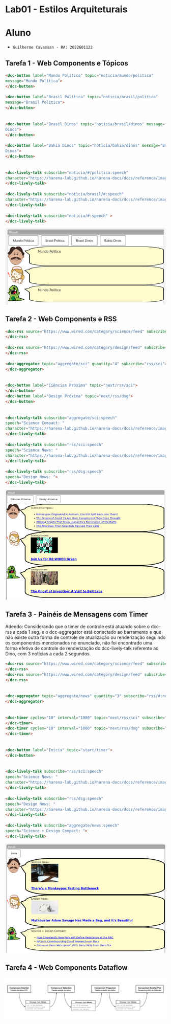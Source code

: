 # Lab01 - Estilos Arquiteturais

# Aluno
* `Guilherme Cavassan - RA: 2022601122`

## Tarefa 1 - Web Components e Tópicos
~~~html
<dcc-button label="Mundo Política" topic="noticia/mundo/politica"
message="Mundo Política">
</dcc-button>

<dcc-button label="Brasil Política" topic="noticia/brasil/politica"
message="Brasil Política">
</dcc-button>


<dcc-button label="Brasil Dinos" topic="noticia/brasil/dinos" message="Brasil
Dinos">
</dcc-button>

<dcc-button label="Bahia Dinos" topic="noticia/bahia/dinos" message="Bahia
Dinos">
</dcc-button>


<dcc-lively-talk subscribe="noticia/#/politica:speech"
character="https://harena-lab.github.io/harena-docs/dccs/reference/images/doctor.png">
</dcc-lively-talk>

<dcc-lively-talk subscribe="noticia/brasil/#:speech"
character="https://harena-lab.github.io/harena-docs/dccs/reference/images/nurse.png">
</dcc-lively-talk>

<dcc-lively-talk subscribe="noticia/#:speech" >
</dcc-lively-talk>
~~~

![Screenshot](images/tarefa1.png)

## Tarefa 2 - Web Components e RSS
~~~html
<dcc-rss source="https://www.wired.com/category/science/feed" subscribe="next/rss/sci:next" topic="rss/sci">
</dcc-rss>

<dcc-rss source="https://www.wired.com/category/design/feed" subscribe="next/rss/dsg:next" topic="rss/dsg">
</dcc-rss>

<dcc-aggregator topic="aggregate/sci" quantity="4" subscribe="rss/sci">
</dcc-aggregator>


<dcc-button label="Ciências Próxima" topic="next/rss/sci">
</dcc-button>
<dcc-button label="Design Próxima" topic="next/rss/dsg">
</dcc-button>


<dcc-lively-talk subscribe="aggregate/sci:speech"
speech="Science Compact: "
character="https://harena-lab.github.io/harena-docs/dccs/reference/images/doctor.png">
</dcc-lively-talk>

<dcc-lively-talk subscribe="rss/sci:speech"
speech="Science News: "
character="https://harena-lab.github.io/harena-docs/dccs/reference/images/nurse.png">
</dcc-lively-talk>

<dcc-lively-talk subscribe="rss/dsg:speech"
speech="Design News: ">
</dcc-lively-talk>
~~~

![Screenshot](images/tarefa2.png)

## Tarefa 3 - Painéis de Mensagens com Timer

Adendo: Considerando que o timer de controle está atuando sobre o dcc-rss a cada 1 seg, e o dcc-aggregator está conectado ao barramento e que não existe outra forma de controle de atualização ou renderização seguindo os componentes mencionados no enunciado, não foi encontrado uma forma efetiva de controle de renderização do dcc-lively-talk referente ao Dino, com 3 notícias a cada 2 segundos.

~~~html
<dcc-rss source="https://www.wired.com/category/science/feed" subscribe="next/rss/sci:next" topic="rss/sci">
</dcc-rss>
<dcc-rss source="https://www.wired.com/category/design/feed" subscribe="next/rss/dsg:next" topic="rss/dsg">
</dcc-rss>


<dcc-aggregator topic="aggregate/news" quantity="3" subscribe="rss/#:next">
</dcc-aggregator>


<dcc-timer cycles="10" interval="1000" topic="next/rss/sci" subscribe="start/timer:start">
</dcc-timer>
<dcc-timer cycles="10" interval="1000" topic="next/rss/dsg" subscribe="start/timer:start">
</dcc-timer>


<dcc-button label="Inicia" topic="start/timer">
</dcc-button>


<dcc-lively-talk subscribe="rss/sci:speech"
speech="Science News: "
character="https://harena-lab.github.io/harena-docs/dccs/reference/images/doctor.png">
</dcc-lively-talk>

<dcc-lively-talk subscribe="rss/dsg:speech"
speech="Design News: "
character="https://harena-lab.github.io/harena-docs/dccs/reference/images/nurse.png">
</dcc-lively-talk>

<dcc-lively-talk subscribe="aggregate/news:speech"
speech="Science + Design Compact: ">
</dcc-lively-talk>
~~~

![Screenshot](images/tarefa3.png)

## Tarefa 4 - Web Components Dataflow
![Diagrama](images/tarefa4.png)

